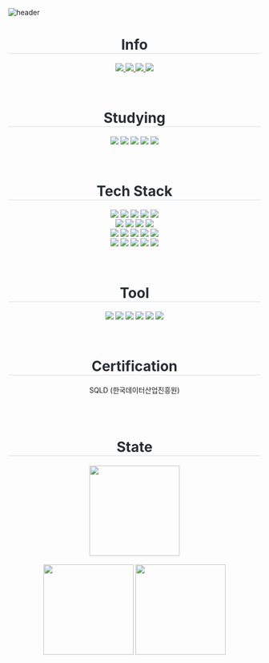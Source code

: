 
<!-- Header -->
![header](https://capsule-render.vercel.app/api?type=venom&color=gradient&height=300&section=header&text=I%20can%20do%20it!&textColor=FFD700)


<div>
  <!--Body-->
  <div style="text-align: left;">
    <div align= "center">
      <h1 style="border-bottom: 1px solid #d8dee4; color: #282d33;">Info</h1>
        <a href=https://hyper-noise-b36.notion.site/Kim-Taerim-281c2d48bf0080bfa8f5cad37517fbfd?pvs=74>
          <img src="https://img.shields.io/badge/Notion-000000?style=for-the-badge&logo=Notion&logoColor=white&link=https://hyper-noise-b36.notion.site/Kim-Taerim-281c2d48bf0080bfa8f5cad37517fbfd?pvs=74">
        </a>
        <a href=mailto:shipton0201@gmail.com>
          <img src="https://img.shields.io/badge/Gmail-EA4335?style=for-the-badge&logo=Gmail&logoColor=white&link=mailto:shipton0201@gmail.com">
        </a>
        <a href=https://taerimii.tistory.com/>
          <img src="https://img.shields.io/badge/Tistory-000000?style=for-the-badge&logo=Tistory&logoColor=white&link=https://taerimii.tistory.com/">
        </a>
        <a href=https://github.com/taerimiiii>
          <img src="https://img.shields.io/badge/Github-181717?style=for-the-badge&logo=Github&logoColor=white">
        </a>
    </div> 
    <br>
    <br>

  <div align= "center">
    <h1 style="border-bottom: 1px solid #d8dee4; color: #282d33;">Studying</h1>
      <img src="https://img.shields.io/badge/Amazon_AWS-232F3E?style=for-the-badge&logo=Amazon_AWS&logoColor=white">
      <img src="https://img.shields.io/badge/springboot-6DB33F?style=for-the-badge&logo=springboot&logoColor=white"/>
      <img src="https://img.shields.io/badge/MySQL-4479A1?style=for-the-badge&logo=MySQL&logoColor=white"/>
      <img src="https://img.shields.io/badge/Oracle-F80000?style=for-the-badge&logo=Oracle&logoColor=white">
      <img src="https://img.shields.io/badge/Swagger-85EA2D?style=for-the-badge&logo=swagger&logoColor=white"/>
  </div>
  <br>
  <br>

  <div align= "center">
    <h1 style="border-bottom: 1px solid #d8dee4; color: #282d33;">Tech Stack</h1>
      <img src="https://img.shields.io/badge/Python-3776AB?style=for-the-badge&logo=Python&logoColor=white"/>
      <img src="https://img.shields.io/badge/PyPy-193440?style=for-the-badge&logo=PyPy&logoColor=white"/>
      <img src="https://img.shields.io/badge/C-A8B9CC?style=for-the-badge&logo=C&logoColor=white"/>
      <img src="https://img.shields.io/badge/Java-007396?style=for-the-badge&logo=Java&logoColor=white">
      <img src="https://img.shields.io/badge/OpenJDK-000000?style=for-the-badge&logo=openjdk&logoColor=white"/>
      <br>
      <img src="https://img.shields.io/badge/React-61DAFB?style=for-the-badge&logo=React&logoColor=white"/>
      <img src="https://img.shields.io/badge/React_Router-CA4245?style=for-the-badge&logo=reactrouter&logoColor=white"/>
      <img src="https://img.shields.io/badge/ReactNative-61DAFB?style=for-the-badge&logo=React&logoColor=white">
      <img src="https://img.shields.io/badge/Expo-1C2024?style=for-the-badge&logo=Expo&logoColor=white"/>
      <br>
      <img src="https://img.shields.io/badge/HTML5-E34F26?style=for-the-badge&logo=html5&logoColor=white"/>
      <img src="https://img.shields.io/badge/CSS-663399?style=for-the-badge&logo=CSS&logoColor=white"/>
      <img src="https://img.shields.io/badge/Tailwind_CSS-06B6D4?style=for-the-badge&logo=tailwindcss&logoColor=white"/>
      <img src="https://img.shields.io/badge/Javascript-F7DF1E?style=for-the-badge&logo=Javascript&logoColor=white"/>
      <img src="https://img.shields.io/badge/Typescript-3178C6?style=for-the-badge&logo=Typescript&logoColor=white"/>
      <br>
      <img src="https://img.shields.io/badge/Arduino-00878F?style=for-the-badge&logo=Arduino&logoColor=white"/>
      <img src="https://img.shields.io/badge/PyTorch-EE4C2C?style=for-the-badge&logo=PyTorch&logoColor=white"/>
      <img src="https://img.shields.io/badge/NumPy-013243?style=for-the-badge&logo=NumPy&logoColor=white"/>
      <img src="https://img.shields.io/badge/Git-F05032?style=for-the-badge&logo=Git&logoColor=white"/>
      <img src="https://img.shields.io/badge/Firebase-FFCA28?style=for-the-badge&logo=Firebase&logoColor=white">
  </div>
  <br>
  <br>

  <div align= "center">
    <h1 style="border-bottom: 1px solid #d8dee4; color: #282d33;">Tool</h1>
      <img src="https://img.shields.io/badge/Figma-F24E1E?style=for-the-badge&logo=Figma&logoColor=white"/>
      <img src="https://img.shields.io/badge/Notion-000000?style=for-the-badge&logo=Notion&logoColor=white"/>
      <img src="https://img.shields.io/badge/Anaconda-44A833?style=for-the-badge&logo=Anaconda&logoColor=white"/>
      <img src="https://img.shields.io/badge/Jupyter-F37626?style=for-the-badge&logo=Jupyter&logoColor=white"/>
      <img src="https://img.shields.io/badge/Intellijidea-000000?style=for-the-badge&logo=Intellijidea&logoColor=white"/>
      <img src="https://img.shields.io/badge/pnpm-F69220?style=for-the-badge&logo=pnpm&logoColor=white"/>
  </div>
  <br>
  <br>

  <div align= "center">
    <h1 style="border-bottom: 1px solid #d8dee4; color: #282d33;">Certification</h1>
      <p></p>SQLD (한국데이터산업진흥원)</p>
  </div>
  <br>
  <br>

  <div align= "center">
    <h1 style="border-bottom: 1px solid #d8dee4; color: #282d33;">State</h1>
    <a href="https://github.com/taerimiiii"><img align="center" style="height:180px" src="https://github-readme-stats.vercel.app/api?username=taerimiiii&show_icons=true&theme=discord_old_blurple&hide_border=true" /></a>
  </div>
  <br>
  <div align= "center">
    <a href="https://solved.ac/larforest/"><img align="center" style="height:180px" src="http://mazassumnida.wtf/api/v2/generate_badge?boj=larforest" /></a>
    <img align="center" style="height:180px" src="http://mazandi.herokuapp.com/api?handle=larforest&theme=warm"/>
  </div>
  <br>

<!--
**taerimiiii/taerimiiii** is a ✨ _special_ ✨ repository because its `README.md` (this file) appears on your GitHub profile.

Here are some ideas to get you started:

- 🔭 I’m currently working on ...
- 🌱 I’m currently learning ...
- 👯 I’m looking to collaborate on ...
- 🤔 I’m looking for help with ...
- 💬 Ask me about ...
- 📫 How to reach me: ...
- 😄 Pronouns: ...
- ⚡ Fun fact: ...
-->

